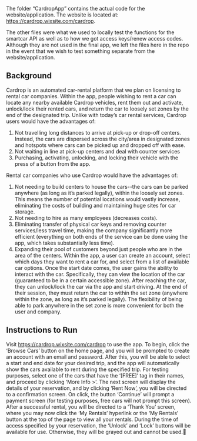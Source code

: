 The folder “CardropApp” contains the actual code for the website/application. The website is located at: https://cardrop.wixsite.com/cardrop.

The other files were what we used to locally test the functions for the smartcar API as well as to how we got access keys/renew access codes. Although they are not used in the final app, we left the files here in the repo in the event that we wish to test something separate from the website/application. 

## Background
Cardrop is an automated car-rental platform that we plan on licensing to rental car companies. Within the app, people wishing to rent a car can locate any nearby available Cardrop vehicles, rent them out and activate, unlock/lock their rented cars, and return the car to loosely set zones by the end of the designated trip. 
Unlike with today’s car rental services, Cardrop users would have the advantages of:
1) Not travelling long distances to arrive at pick-up or drop-off centers. Instead, the cars are dispersed across the city/area in designated zones and hotspots where cars can be picked up and dropped off with ease. 
2) Not waiting in line at pick-up centers and deal with counter services
3) Purchasing, activating, unlocking, and locking their vehicle with the press of a button from the app.

Rental car companies who use Cardrop would have the advantages of:
1) Not needing to build centers to house the cars--the cars can be parked anywhere (as long as it’s parked legally), within the loosely set zones. This means the number of potential locations would vastly increase, eliminating the costs of building and maintaining huge sites for car storage.
2) Not needing to hire as many employees (decreases costs).
3) Eliminating transfer of physical car keys and removing counter services/less travel time, making the company significantly more efficient (everything on both ends of the service can be done using the app, which takes substantially less time).
4) Expanding their pool of customers beyond just people who are in the area of the centers.
Within the app, a user can create an account, select which days they want to rent a car for, and select from a list of available car options.
Once the start date comes, the user gains the ability to interact with the car. Specifically, they can view the location of the car (guaranteed to be in a certain accessible zone). After reaching the car, they can unlock/lock the car via the app and start driving. At the end of their session, they must return the car to within the set zone (anywhere within the zone, as long as it’s parked legally). The flexibility of being able to park anywhere in the set zone is more convenient for both the user and company.

## Instructions to Run
Visit https://cardrop.wixsite.com/cardrop to use the app. To begin, click the ‘Browse Cars’ button on the home page, and you will be prompted to create an account with an email and password. After this, you will be able to select a start and end date for your desired trip, and the app will automatically show the cars available to rent during the specified trip. 
For testing purposes, select one of the cars that have the ‘[FREE]’ tag in their names, and proceed by clicking ‘More Info >’. The next screen will display the details of your reservation, and by clicking ‘Rent Now’, you will be directed to a confirmation screen. On click, the button ‘Continue’ will prompt a payment screen (for testing purposes, free cars will not prompt this screen). 
After a successful rental, you will be directed to a ‘Thank You’ screen, where you may now click the ‘My Rentals’ hyperlink or the ‘My Rentals’ button at the top of the page to view all your rentals. During the time of access specified by your reservation, the ‘Unlock’ and ‘Lock’ buttons will be available for use. Otherwise, they will be grayed out and cannot be used.
